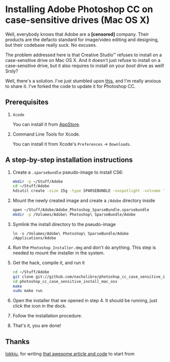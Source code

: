 # Installing Adobe Photoshop CC on case-sensitive drives (Mac OS X)

Well, everybody knows that Adobe are a **[censored]** company.
Their products are the defacto standard for image/video editing and designing, but their codebase really suck. No excuses.

The problem addressed here is that Creative Studio™ refuses to install on a case-sensitive drive on Mac OS X.
And it doesn't just refuse to install on a case-sensitive drive, but it also requires to install on your *boot* drive as well! Srsly?

Well, there's a solution. I've just stumbled upon [this](https://bitbucket.org/lokkju/adobe_case_sensitive_volumes), and I'm really anxious to share it.
I've forked the code to update it for Photoshop CC.

## Prerequisites

1.  `Xcode`

    You can install it from [AppStore](https://itunes.apple.com/app/xcode/id497799835).
2.  Command Line Tools for Xcode.

    You can install it from Xcode's `Preferences` -> `Downloads`.

## A step-by-step installation instructions

1.  Create a `.sparsebundle` pseudo-image to install CS6:

    ``` bash
    mkdir -p ~/Stuff/Adobe
    cd ~/Stuff/Adobe
    hdiutil create -size 15g -type SPARSEBUNDLE -nospotlight -volname 'Adobe Photoshop SparseBundle' -fs 'Journaled HFS+' ~/Stuff/Adobe/Adobe_Photoshop_SparseBundle.sparsebundle
    ```

2.  Mount the newly created image and create a `/Adobe` directory inside

    ``` bash
    open ~/Stuff/Adobe/Adobe_Photoshop_SparseBundle.sparsebundle
    mkdir -p /Volumes/Adobe\ Photoshop\ SparseBundle/Adobe
    ```
    
3. Symlink the install directory to the pseudo-image

    `ln -s /Volumes/Adobe\ Photoshop\ SparseBundle/Adobe /Applications/Adobe`
    
4. Run the `Photoshop_Installer.dmg` and don't do anything. This step is needed to mount the installer in the system.

5.  Get the hack, compile it, and run it
    ``` bash
    cd ~/Stuff/Adobe
    git clone git://github.com/nacholibre/photoshop_cc_case_sensitive_install_mac_osx.git
    cd photoshop_cc_case_sensitive_install_mac_osx
    make
    sudo make run
    ```

6. Open the installer that we opened in step 4. It should be running, just click the icon in the dock.

7. Follow the installation procedure.

7. That's it, you are done!

## Thanks

[lokkju](https://bitbucket.org/lokkju), for writing [that awesome article and code](https://bitbucket.org/lokkju/adobe_case_sensitive_volumes) to start from
